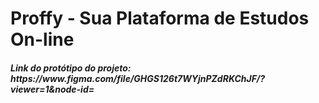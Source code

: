 # Proffy - Sua Plataforma de Estudos On-line

<h5>Link do protótipo do projeto: https://www.figma.com/file/GHGS126t7WYjnPZdRKChJF/?viewer=1&node-id= <h5>

